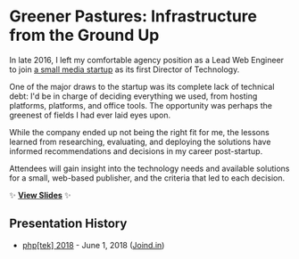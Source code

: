 # Greener Pastures: Infrastructure from the Ground Up

In late 2016, I left my comfortable agency position as a Lead Web Engineer to join [a small media startup](https://growella.com) as its first Director of Technology.

One of the major draws to the startup was its complete lack of technical debt: I'd be in charge of deciding everything we used, from hosting platforms, platforms, and office tools. The opportunity was perhaps the greenest of fields I had ever laid eyes upon.

While the company ended up not being the right fit for me, the lessons learned from researching, evaluating, and deploying the solutions have informed recommendations and decisions in my career post-startup.

Attendees will gain insight into the technology needs and available solutions for a small, web-based publisher, and the criteria that led to each decision.

:sparkles: **[View Slides](https://stevegrunwell.github.io/greener-pastures)** :sparkles:

## Presentation History

* [php[tek] 2018](https://tek18.phparch.com/) - June 1, 2018 ([Joind.in](https://joind.in/talk/c2f8f))
